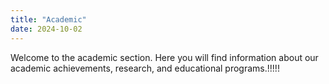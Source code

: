 ```yaml
---
title: "Academic"
date: 2024-10-02
---
```


Welcome to the academic section. Here you will find information about our academic achievements, research, and educational programs.!!!!!